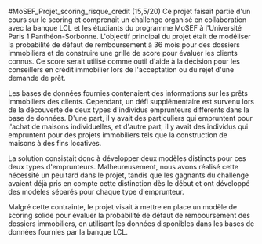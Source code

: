 #MoSEF_Projet_scoring_risque_credit (15,5/20)
Ce projet faisait partie d'un cours sur le scoring et comprenait un challenge organisé en collaboration avec la banque LCL et les étudiants du programme MoSEF à l'Université Paris 1 Panthéon-Sorbonne. L'objectif principal du projet était de modéliser la probabilité de défaut de remboursement à 36 mois pour des dossiers immobiliers et de construire une grille de score pour évaluer les clients connus. Ce score serait utilisé comme outil d'aide à la décision pour les conseillers en crédit immobilier lors de l'acceptation ou du rejet d'une demande de prêt.

Les bases de données fournies contenaient des informations sur les prêts immobiliers des clients. Cependant, un défi supplémentaire est survenu lors de la découverte de deux types d'individus emprunteurs différents dans la base de données. D'une part, il y avait des particuliers qui empruntent pour l'achat de maisons individuelles, et d'autre part, il y avait des individus qui empruntent pour des projets immobiliers tels que la construction de maisons à des fins locatives.

La solution consistait donc à développer deux modèles distincts pour ces deux types d'emprunteurs. Malheureusement, nous avons réalisé cette nécessité un peu tard dans le projet, tandis que les gagnants du challenge avaient déjà pris en compte cette distinction dès le début et ont développé des modèles séparés pour chaque type d'emprunteur.

Malgré cette contrainte, le projet visait à mettre en place un modèle de scoring solide pour évaluer la probabilité de défaut de remboursement des dossiers immobiliers, en utilisant les données disponibles dans les bases de données fournies par la banque LCL.
